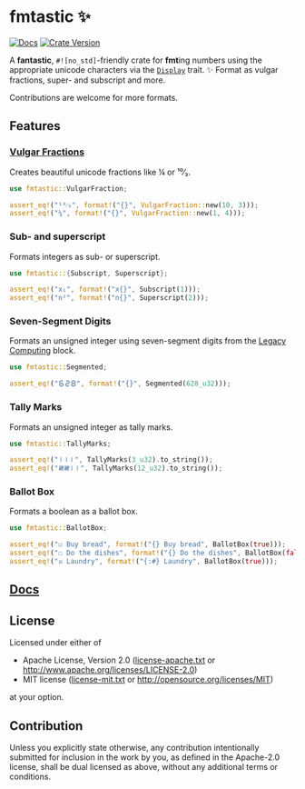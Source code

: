 # fmtastic ✨

[![Docs](https://img.shields.io/docsrs/fmtastic/latest)](https://docs.rs/fmtastic)
[![Crate Version](https://img.shields.io/crates/v/fmtastic)](https://crates.io/crates/fmtastic)

A **fantastic**, `#![no_std]`-friendly crate for **fmt**ing numbers using the appropriate unicode characters via the [`Display`] trait. ✨
Format as vulgar fractions, super- and subscript and more.

Contributions are welcome for more formats.

## Features

### [Vulgar Fractions]
Creates beautiful unicode fractions like ¼ or ¹⁰⁄₃.
```rust
use fmtastic::VulgarFraction;

assert_eq!("¹⁰⁄₃", format!("{}", VulgarFraction::new(10, 3)));
assert_eq!("¼", format!("{}", VulgarFraction::new(1, 4)));
```

### Sub- and superscript
Formats integers as sub- or superscript. 

```rust
use fmtastic::{Subscript, Superscript};

assert_eq!("x₁", format!("x{}", Subscript(1)));
assert_eq!("n²", format!("n{}", Superscript(2)));
```

### Seven-Segment Digits
Formats an unsigned integer using seven-segment digits
from the [Legacy Computing] block.

```rust
use fmtastic::Segmented;

assert_eq!("🯶🯲🯸", format!("{}", Segmented(628_u32)));
```

### Tally Marks
Formats an unsigned integer as tally marks.
```rust
use fmtastic::TallyMarks;

assert_eq!("𝍷𝍷𝍷", TallyMarks(3_u32).to_string());
assert_eq!("𝍸𝍸𝍷𝍷", TallyMarks(12_u32).to_string());
```

### Ballot Box
Formats a boolean as a ballot box.

```rust
use fmtastic::BallotBox;

assert_eq!("☑ Buy bread", format!("{} Buy bread", BallotBox(true)));
assert_eq!("☐ Do the dishes", format!("{} Do the dishes", BallotBox(false)));
assert_eq!("☒ Laundry", format!("{:#} Laundry", BallotBox(true)));
```

[Legacy Computing]: https://www.unicode.org/charts/PDF/U1FB00.pdf

## [Docs](https://docs.rs/fmtastic)

## License
Licensed under either of

* Apache License, Version 2.0
  ([license-apache.txt](license-apache.txt) or <http://www.apache.org/licenses/LICENSE-2.0>)
* MIT license
  ([license-mit.txt](license-mit.txt) or <http://opensource.org/licenses/MIT>)

at your option.

## Contribution
Unless you explicitly state otherwise, any contribution intentionally submitted
for inclusion in the work by you, as defined in the Apache-2.0 license, shall be
dual licensed as above, without any additional terms or conditions.


[Vulgar Fractions]: https://en.wikipedia.org/wiki/Fraction_(mathematics)#Simple,_common,_or_vulgar_fractions
[`Display`]: https://doc.rust-lang.org/std/fmt/trait.Display.html
